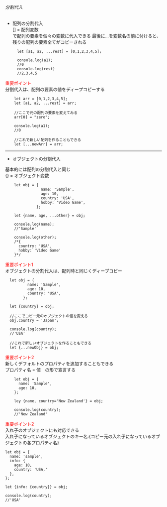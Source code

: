 ###### 分割代入

- 配列の分割代入  
[] = 配列変数  
で配列の要素を個々の変数に代入できる
最後に...を変数名の前に付けると、残りの配列の要素全てがコピーされる

        let [a1, a2, ...rest] = [0,1,2,3,4,5];

        console.log(a1);
        //0
        console.log(rest)
        //2,3,4,5

<span style="color: red; ">重要ポイント</span>  
分割代入は、配列の要素の値をディープコピーする  

        let arr = [0,1,2,3,4,5];
        let [a1, a2, ...rest] = arr;

        //ここで元の配列の要素を変えてみる
        arr[0] = "zero";

        console.log(a1);
        //0

        //これで新しい配列を作ることもできる
        let [...newArr] = arr;

---

- オブジェクトの分割代入

基本的には配列の分割代入と同じ  
{} = オブジェクト変数

        let obj = {
                    name: 'Sample',
                    age: 10,
                    country: 'USA',
                    hobby: 'Video Game',
                  };

        let {name, age, ...other} = obj;

        console.log(name);
        //'Sample'

        console.log(other);
        /*{
          country: 'USA',
          hobby: 'Video Game'
        }*/

<span style="color: red; ">重要ポイント1</span>  
オブジェクトの分割代入は、配列時と同じくディープコピー

      let obj = {
              name: 'Sample',
              age: 10,
              country: 'USA',
            };

      let {country} = obj;

      //ここでコピー元のオブジェクトの値を変える
      obj.country = 'Japan';

      console.log(country);
      //'USA'

      //これで新しいオブジェクトを作ることもできる
      let {...newObj} = obj;


<span style="color: red; ">重要ポイント2</span>  
新しくデフォルトのプロパティを追加することもできる  
プロパティ名 = 値　の形で宣言する

        let obj = {
          name: 'Sample',
          age: 10,
        };

        ley {name, country='New Zealand'} = obj;

        console.log(country);
        //'New Zealand'

<span style="color: red; ">重要ポイント2</span>  
入れ子のオブジェクトにも対応できる  
入れ子になっているオブジェクトのキー名:{コピー元の入れ子になっているオブジェクトの各プロパティ名}

    let obj = {
      name: 'sample',
      info: {
        age: 10,
        country: 'USA,'
      },
    };

    let {info: {country}} = obj;

    console.log(country);
    //'USA'

